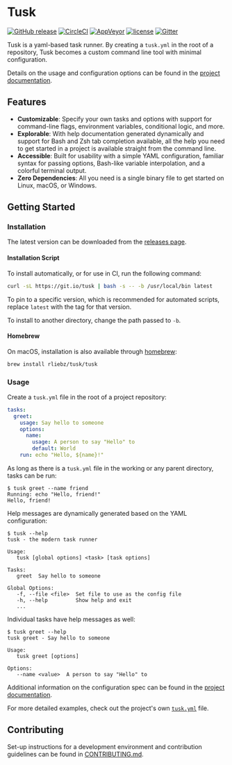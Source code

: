 # Tusk

[![GitHub release](https://img.shields.io/github/release/rliebz/tusk.svg)][releases]
[![CircleCI](https://img.shields.io/circleci/project/github/rliebz/tusk/master.svg)][circle]
[![AppVeyor](https://img.shields.io/appveyor/ci/RobertLiebowitz/tusk/master.svg?label=windows)][appveyor]
[![license](https://img.shields.io/badge/license-MIT-blue.svg)](LICENSE)
[![Gitter](https://img.shields.io/gitter/room/tusk-cli/tusk.svg)][gitter]

Tusk is a yaml-based task runner. By creating a `tusk.yml` in the root of a
repository, Tusk becomes a custom command line tool with minimal configuration.

Details on the usage and configuration options can be found in the [project
documentation][documentation].

## Features

- __Customizable__: Specify your own tasks and options with support for command-line
  flags, environment variables, conditional logic, and more.
- __Explorable__: With help documentation generated dynamically and support for Bash
  and Zsh tab completion available, all the help you need to get started in a
  project is available straight from the command line.
- __Accessible__: Built for usability with a simple YAML configuration, familiar
  syntax for passing options, Bash-like variable interpolation, and a colorful
  terminal output.
- __Zero Dependencies__: All you need is a single binary file to get started on
  Linux, macOS, or Windows.

## Getting Started

### Installation

The latest version can be downloaded from the [releases page][releases].

#### Installation Script

To install automatically, or for use in CI, run the following command:

```bash
curl -sL https://git.io/tusk | bash -s -- -b /usr/local/bin latest
```

To pin to a specific version, which is recommended for automated scripts,
replace `latest` with the tag for that version.

To install to another directory, change the path passed to `-b`.

#### Homebrew

On macOS, installation is also available through [homebrew][homebrew]:

```bash
brew install rliebz/tusk/tusk
```

### Usage

Create a `tusk.yml` file in the root of a project repository:

```yaml
tasks:
  greet:
    usage: Say hello to someone
    options:
      name:
        usage: A person to say "Hello" to
        default: World
    run: echo "Hello, ${name}!"
```

As long as there is a `tusk.yml` file in the working or any parent directory,
tasks can be run:

```text
$ tusk greet --name friend
Running: echo "Hello, friend!"
Hello, friend!
```

Help messages are dynamically generated based on the YAML configuration:

```text
$ tusk --help
tusk - the modern task runner

Usage:
   tusk [global options] <task> [task options]

Tasks:
   greet  Say hello to someone

Global Options:
   -f, --file <file>  Set file to use as the config file
   -h, --help         Show help and exit
   ...
```

Individual tasks have help messages as well:

```text
$ tusk greet --help
tusk greet - Say hello to someone

Usage:
   tusk greet [options]

Options:
   --name <value>  A person to say "Hello" to
```

Additional information on the configuration spec can be found in the [project
documentation][spec].

For more detailed examples, check out the project's own [`tusk.yml`][tusk.yml]
file.

## Contributing

Set-up instructions for a development environment and contribution guidelines
can be found in [CONTRIBUTING.md][contributing].

[appveyor]: https://ci.appveyor.com/project/RobertLiebowitz/tusk
[circle]: https://circleci.com/gh/rliebz/tusk/tree/master
[contributing]: https://github.com/rliebz/tusk/blob/master/CONTRIBUTING.md
[documentation]: https://rliebz.github.io/tusk/
[gitter]: https://gitter.im/tusk-cli/tusk
[homebrew]: https://brew.sh
[releases]: https://github.com/rliebz/tusk/releases
[spec]: https://rliebz.github.io/tusk/spec/
[tusk.yml]: https://github.com/rliebz/tusk/blob/master/tusk.yml
